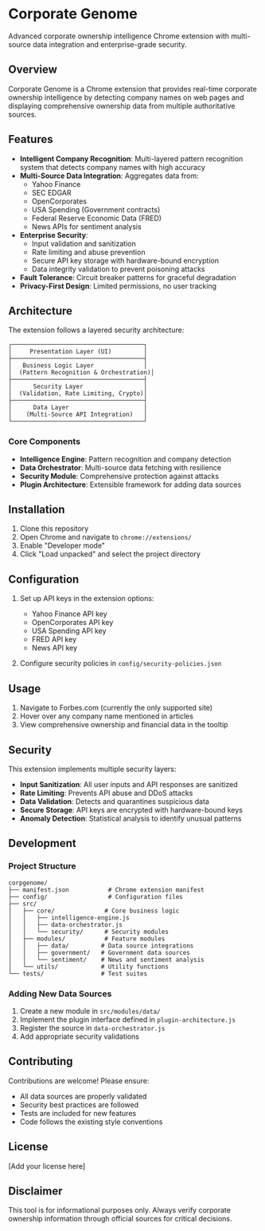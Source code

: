 # Corporate Genome

Advanced corporate ownership intelligence Chrome extension with multi-source data integration and enterprise-grade security.

## Overview

Corporate Genome is a Chrome extension that provides real-time corporate ownership intelligence by detecting company names on web pages and displaying comprehensive ownership data from multiple authoritative sources.

## Features

- **Intelligent Company Recognition**: Multi-layered pattern recognition system that detects company names with high accuracy
- **Multi-Source Data Integration**: Aggregates data from:
  - Yahoo Finance
  - SEC EDGAR
  - OpenCorporates
  - USA Spending (Government contracts)
  - Federal Reserve Economic Data (FRED)
  - News APIs for sentiment analysis
- **Enterprise Security**: 
  - Input validation and sanitization
  - Rate limiting and abuse prevention
  - Secure API key storage with hardware-bound encryption
  - Data integrity validation to prevent poisoning attacks
- **Fault Tolerance**: Circuit breaker patterns for graceful degradation
- **Privacy-First Design**: Limited permissions, no user tracking

## Architecture

The extension follows a layered security architecture:

```
┌─────────────────────────────────────┐
│     Presentation Layer (UI)         │
├─────────────────────────────────────┤
│   Business Logic Layer              │
│  (Pattern Recognition & Orchestration)│
├─────────────────────────────────────┤
│      Security Layer                 │
│  (Validation, Rate Limiting, Crypto)│
├─────────────────────────────────────┤
│      Data Layer                     │
│    (Multi-Source API Integration)   │
└─────────────────────────────────────┘
```

### Core Components

- **Intelligence Engine**: Pattern recognition and company detection
- **Data Orchestrator**: Multi-source data fetching with resilience
- **Security Module**: Comprehensive protection against attacks
- **Plugin Architecture**: Extensible framework for adding data sources

## Installation

1. Clone this repository
2. Open Chrome and navigate to `chrome://extensions/`
3. Enable "Developer mode"
4. Click "Load unpacked" and select the project directory

## Configuration

1. Set up API keys in the extension options:
   - Yahoo Finance API key
   - OpenCorporates API key
   - USA Spending API key
   - FRED API key
   - News API key

2. Configure security policies in `config/security-policies.json`

## Usage

1. Navigate to Forbes.com (currently the only supported site)
2. Hover over any company name mentioned in articles
3. View comprehensive ownership and financial data in the tooltip

## Security

This extension implements multiple security layers:

- **Input Sanitization**: All user inputs and API responses are sanitized
- **Rate Limiting**: Prevents API abuse and DDoS attacks
- **Data Validation**: Detects and quarantines suspicious data
- **Secure Storage**: API keys are encrypted with hardware-bound keys
- **Anomaly Detection**: Statistical analysis to identify unusual patterns

## Development

### Project Structure

```
corpgenome/
├── manifest.json           # Chrome extension manifest
├── config/                 # Configuration files
├── src/
│   ├── core/              # Core business logic
│   │   ├── intelligence-engine.js
│   │   ├── data-orchestrator.js
│   │   └── security/      # Security modules
│   ├── modules/           # Feature modules
│   │   ├── data/         # Data source integrations
│   │   ├── government/   # Government data sources
│   │   └── sentiment/    # News and sentiment analysis
│   └── utils/            # Utility functions
└── tests/                # Test suites
```

### Adding New Data Sources

1. Create a new module in `src/modules/data/`
2. Implement the plugin interface defined in `plugin-architecture.js`
3. Register the source in `data-orchestrator.js`
4. Add appropriate security validations

## Contributing

Contributions are welcome! Please ensure:
- All data sources are properly validated
- Security best practices are followed
- Tests are included for new features
- Code follows the existing style conventions

## License

[Add your license here]

## Disclaimer

This tool is for informational purposes only. Always verify corporate ownership information through official sources for critical decisions.